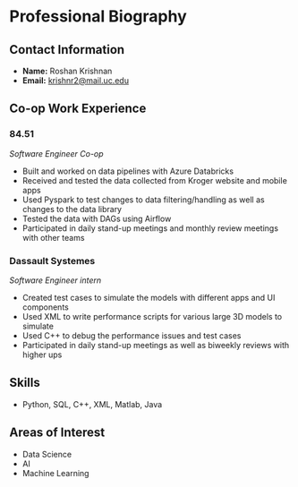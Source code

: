 # Professional Biography
## Contact Information
- **Name:** Roshan Krishnan
- **Email:** krishnr2@mail.uc.edu

## Co-op Work Experience
### 84.51
*Software Engineer Co-op* 
- Built and worked on data pipelines with Azure Databricks
- Received and tested the data collected from Kroger website and mobile apps
- Used Pyspark to test changes to data filtering/handling as well as changes to the data library
- Tested the data with DAGs using Airflow
- Participated in daily stand-up meetings and monthly review meetings with other teams

### Dassault Systemes
*Software Engineer intern* 
- Created test cases to simulate the models with different apps and UI components
- Used XML to write performance scripts for various large 3D models to simulate
- Used C++ to debug the performance issues and test cases
- Participated in daily stand-up meetings as well as biweekly reviews with higher ups

## Skills
- Python, SQL, C++, XML, Matlab, Java

## Areas of Interest
- Data Science
- AI
- Machine Learning
